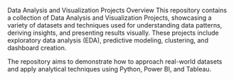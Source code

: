 Data Analysis and Visualization Projects
Overview
This repository contains a collection of Data Analysis and Visualization Projects, showcasing a variety of datasets and techniques used for understanding data patterns, deriving insights, and presenting results visually. These projects include exploratory data analysis (EDA), predictive modeling, clustering, and dashboard creation.

The repository aims to demonstrate how to approach real-world datasets and apply analytical techniques using Python, Power BI, and Tableau.                                                                                                                                                                              
